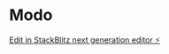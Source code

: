 # Modo

[Edit in StackBlitz next generation editor ⚡️](https://stackblitz.com/~/github.com/Deamon12/Modo)